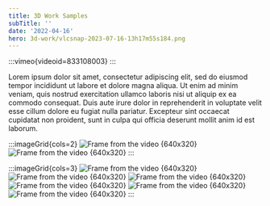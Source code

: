 ```yaml
---
title: 3D Work Samples
subTitle: ''
date: '2022-04-16'
hero: 3d-work/vlcsnap-2023-07-16-13h17m55s184.png
---
```


:::vimeo{videoid=833108003}
:::

Lorem ipsum dolor sit amet, consectetur adipiscing elit, sed do eiusmod tempor incididunt ut labore et dolore magna aliqua. Ut enim ad minim veniam, quis nostrud exercitation ullamco laboris nisi ut aliquip ex ea commodo consequat. Duis aute irure dolor in reprehenderit in voluptate velit esse cillum dolore eu fugiat nulla pariatur. Excepteur sint occaecat cupidatat non proident, sunt in culpa qui officia deserunt mollit anim id est laborum.

:::imageGrid{cols=2}
![Frame from the video {640x320}](/static/images/3d-work/vlcsnap-2023-07-16-13h17m55s184.png '')
![Frame from the video {640x320}](/static/images/3d-work/vlcsnap-2023-07-16-13h17m42s155.png '')
:::

:::imageGrid{cols=3}
![Frame from the video {640x320}](/static/images/3d-work/vlcsnap-2023-07-16-13h17m57s350.png '')
![Frame from the video {640x320}](/static/images/3d-work/vlcsnap-2023-07-16-13h18m02s919.png '')
![Frame from the video {640x320}](/static/images/3d-work/vlcsnap-2023-07-16-13h18m05s928.png '')
![Frame from the video {640x320}](/static/images/3d-work/vlcsnap-2023-07-16-13h18m10s556.png '')
![Frame from the video {640x320}](/static/images/3d-work/vlcsnap-2023-07-16-13h18m22s911.png '')
![Frame from the video {640x320}](/static/images/3d-work/vlcsnap-2023-07-16-13h18m33s978.png '')
:::